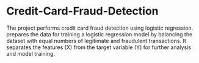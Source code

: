 # Credit-Card-Fraud-Detection
The project performs credit card fraud detection using logistic regression. prepares the data for training a logistic regression model by balancing the dataset with equal numbers of legitimate and fraudulent transactions. It separates the features (X) from the target variable (Y) for further analysis and model training.
